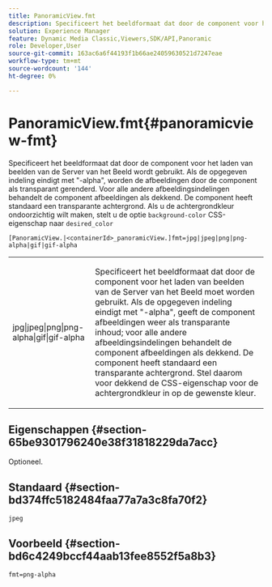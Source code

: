 ```yaml
---
title: PanoramicView.fmt
description: Specificeert het beeldformaat dat door de component voor het laden van beelden van de Server van het Beeld wordt gebruikt.
solution: Experience Manager
feature: Dynamic Media Classic,Viewers,SDK/API,Panoramic
role: Developer,User
source-git-commit: 163ac6a6f44193f1b66ae24059630521d7247eae
workflow-type: tm+mt
source-wordcount: '144'
ht-degree: 0%

---
```


# PanoramicView.fmt{#panoramicview-fmt}

Specificeert het beeldformaat dat door de component voor het laden van beelden van de Server van het Beeld wordt gebruikt. Als de opgegeven indeling eindigt met &quot;-alpha&quot;, worden de afbeeldingen door de component als transparant gerenderd. Voor alle andere afbeeldingsindelingen behandelt de component afbeeldingen als dekkend. De component heeft standaard een transparante achtergrond. Als u de achtergrondkleur ondoorzichtig wilt maken, stelt u de optie `background-color` CSS-eigenschap naar `desired_color`

`[PanoramicView.|<containerId>_panoramicView.]fmt=jpg|jpeg|png|png-alpha|gif|gif-alpha`

<table id="table_AE7AAFA9B4374E31B51D06511EB96401"> 
 <tbody> 
  <tr> 
   <td colname="col1"> <p> <span class="codeph"> jpg|jpeg|png|png-alpha|gif|gif-alpha </span> </p> </td> 
   <td colname="col2"> <p> Specificeert het beeldformaat dat door de component voor het laden van beelden van de Server van het Beeld moet worden gebruikt. Als de opgegeven indeling eindigt met "-alpha", geeft de component afbeeldingen weer als transparante inhoud; voor alle andere afbeeldingsindelingen behandelt de component afbeeldingen als dekkend. De component heeft standaard een transparante achtergrond. Stel daarom voor dekkend de CSS-eigenschap voor de achtergrondkleur in op de gewenste kleur. </p> </td> 
  </tr> 
 </tbody> 
</table>

## Eigenschappen {#section-65be9301796240e38f31818229da7acc}

Optioneel.

## Standaard {#section-bd374ffc5182484faa77a7a3c8fa70f2}

`jpeg`

## Voorbeeld {#section-bd6c4249bccf44aab13fee8552f5a8b3}

`fmt=png-alpha`
